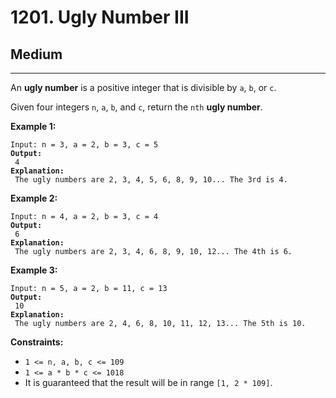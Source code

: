 # 1201. Ugly Number III

## Medium

***

An **ugly number** is a positive integer that is divisible by `a`, `b`, or `c`.

Given four integers `n`, `a`, `b`, and `c`, return the `nth` **ugly number**.

&#x20;

**Example 1:**

<pre><code>Input: n = 3, a = 2, b = 3, c = 5
<strong>Output:
</strong> 4
<strong>Explanation:
</strong> The ugly numbers are 2, 3, 4, 5, 6, 8, 9, 10... The 3rd is 4.</code></pre>

**Example 2:**

<pre><code>Input: n = 4, a = 2, b = 3, c = 4
<strong>Output:
</strong> 6
<strong>Explanation:
</strong> The ugly numbers are 2, 3, 4, 6, 8, 9, 10, 12... The 4th is 6.</code></pre>

**Example 3:**

<pre><code>Input: n = 5, a = 2, b = 11, c = 13
<strong>Output:
</strong> 10
<strong>Explanation:
</strong> The ugly numbers are 2, 4, 6, 8, 10, 11, 12, 13... The 5th is 10.</code></pre>

&#x20;

**Constraints:**

* `1 <= n, a, b, c <= 109`
* `1 <= a * b * c <= 1018`
* It is guaranteed that the result will be in range `[1, 2 * 109]`.
